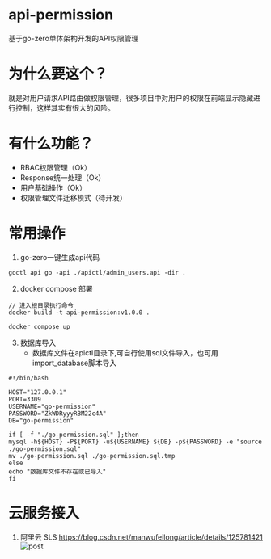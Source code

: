 # api-permission
基于go-zero单体架构开发的API权限管理

# 为什么要这个？
就是对用户请求API路由做权限管理，很多项目中对用户的权限在前端显示隐藏进行控制，这样其实有很大的风险。

# 有什么功能？
* RBAC权限管理（Ok）
* Response统一处理（Ok）
* 用户基础操作（Ok）
* 权限管理文件迁移模式（待开发）

# 常用操作
1. go-zero一键生成api代码
```shell
goctl api go -api ./apictl/admin_users.api -dir .
```

2. docker compose 部署
```shell
// 进入根目录执行命令
docker build -t api-permission:v1.0.0 .

docker compose up
```
3. 数据库导入
    * 数据库文件在apictl目录下,可自行使用sql文件导入，也可用import_database脚本导入
```shell
#!/bin/bash

HOST="127.0.0.1"
PORT=3309
USERNAME="go-permission"
PASSWORD="ZkWDRyyyRBM22c4A"
DB="go-permission"

if [ -f "./go-permission.sql" ];then
mysql -h${HOST} -P${PORT} -u${USERNAME} ${DB} -p${PASSWORD} -e "source ./go-permission.sql"
mv ./go-permission.sql ./go-permission.sql.tmp
else
echo "数据库文件不存在或已导入"
fi
```

# 云服务接入
1. 阿里云 SLS
https://blog.csdn.net/manwufeilong/article/details/125781421
   ![post](https://s1.ax1x.com/2022/10/18/xsCCkD.png)
   